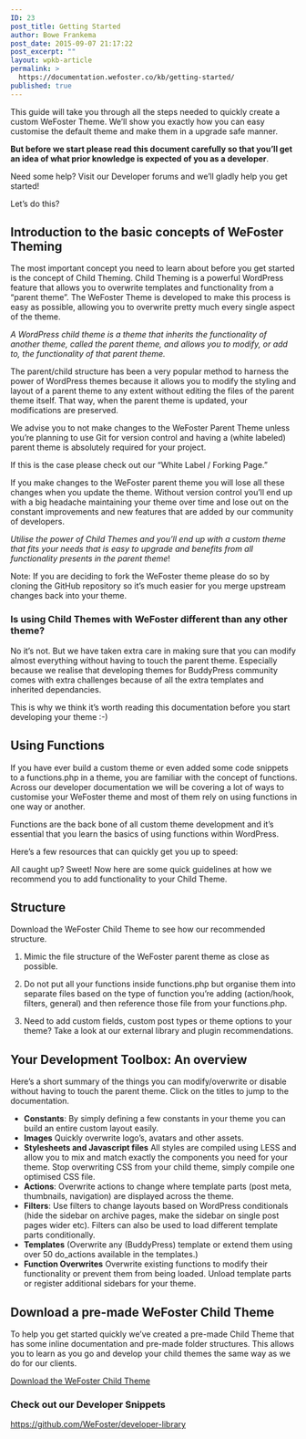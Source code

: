 ```yaml
---
ID: 23
post_title: Getting Started
author: Bowe Frankema
post_date: 2015-09-07 21:17:22
post_excerpt: ""
layout: wpkb-article
permalink: >
  https://documentation.wefoster.co/kb/getting-started/
published: true
---
```

This guide will take you through all the steps needed to quickly create a custom WeFoster Theme. We’ll show you exactly how you can easy customise the default theme and make them in a upgrade safe manner.

**But before we start please read this document carefully so that you’ll get an idea of what prior knowledge is expected of you as a developer**.

Need some help? Visit our Developer forums and we’ll gladly help you get started!

Let’s do this?

## Introduction to the basic concepts of WeFoster Theming

The most important concept you need to learn about before you get started is the concept of Child Theming. Child Theming is a powerful WordPress feature that allows you to overwrite templates and functionality from a “parent theme”. The WeFoster Theme is developed to make this process is easy as possible, allowing you to overwrite pretty much every single aspect of the theme.

*A WordPress child theme is a theme that inherits the functionality of another theme, called the parent theme, and allows you to modify, or add to, the functionality of that parent theme.*

The parent/child structure has been a very popular method to harness the power of WordPress themes because it allows you to modify the styling and layout of a parent theme to any extent without editing the files of the parent theme itself. That way, when the parent theme is updated, your modifications are preserved.

We advise you to not make changes to the WeFoster Parent Theme unless you’re planning to use Git for version control and having a (white labeled) parent theme is absolutely required for your project.

If this is the case please check out our “White Label / Forking Page.”

If you make changes to the WeFoster parent theme you will lose all these changes when you update the theme. Without version control you’ll end up with a big headache maintaining your theme over time and lose out on the constant improvements and new features that are added by our community of developers.

*Utilise the power of Child Themes and you’ll end up with a custom theme that fits your needs that is easy to upgrade and benefits from all functionality presents in the parent theme*!

Note: If you are deciding to fork the WeFoster theme please do so by cloning the GitHub repository so it’s much easier for you merge upstream changes back into your theme.

### **Is using Child Themes with WeFoster different than any other theme?**

No it’s not. But we have taken extra care in making sure that you can modify almost everything without having to touch the parent theme. Especially because we realise that developing themes for BuddyPress community comes with extra challenges because of all the extra templates and inherited dependancies.

This is why we think it’s worth reading this documentation before you start developing your theme :-)

## Using Functions

If you have ever build a custom theme or even added some code snippets to a functions.php in a theme, you are familiar with the concept of functions. Across our developer documentation we will be covering a lot of ways to customise your WeFoster theme and most of them rely on using functions in one way or another.

Functions are the back bone of all custom theme development and it’s essential that you learn the basics of using functions within WordPress.

Here’s a few resources that can quickly get you up to speed:

All caught up? Sweet! Now here are some quick guidelines at how we recommend you to add functionality to your Child Theme.

## Structure

Download the WeFoster Child Theme to see how our recommended structure.

1.  Mimic the file structure of the WeFoster parent theme as close as possible.

2.  Do not put all your functions inside functions.php but organise them into separate files based on the type of function you’re adding (action/hook, filters, general) and then reference those file from your functions.php.

3.  Need to add custom fields, custom post types or theme options to your theme? Take a look at our external library and plugin recommendations.

## Your Development Toolbox: An overview

Here’s a short summary of the things you can modify/overwrite or disable without having to touch the parent theme. Click on the titles to jump to the documentation.

*   **Constants**: By simply defining a few constants in your theme you can build an entire custom layout easily.
*   **Images** Quickly overwrite logo’s, avatars and other assets.
*   **Stylesheets and Javascript files** All styles are compiled using LESS and allow you to mix and match exactly the components you need for your theme. Stop overwriting CSS from your child theme, simply compile one optimised CSS file.
*   **Actions**: Overwrite actions to change where template parts (post meta, thumbnails, navigation) are displayed across the theme.
*   **Filters**: Use filters to change layouts based on WordPress conditionals (hide the sidebar on archive pages, make the sidebar on single post pages wider etc). Filters can also be used to load different template parts conditionally.
*   **Templates** (Overwrite any (BuddyPress) template or extend them using over 50 do_actions available in the templates.)
*   **Function Overwrites** Overwrite existing functions to modify their functionality or prevent them from being loaded. Unload template parts or register additional sidebars for your theme. 

## Download a pre-made WeFoster Child Theme

To help you get started quickly we’ve created a pre-made Child Theme that has some inline documentation and pre-made folder structures. This allows you to learn as you go and develop your child themes the same way as we do for our clients.

[Download the WeFoster Child Theme][1]

### Check out our Developer Snippets

https://github.com/WeFoster/developer-library

 [1]: https://www.dropbox.com/s/aaet25aktzme0ez/WeFoster-child.zip